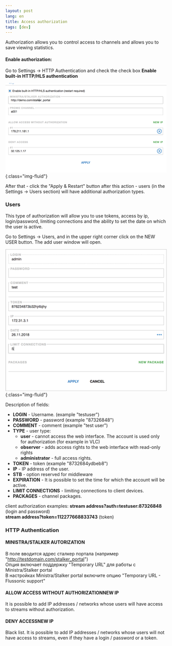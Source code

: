 ```yaml
---
layout: post
lang: en
title: Access authorization
tags: [dev]
---
```


Authorization allows you to control access to channels and allows you to save viewing statistics.

<!-- more -->

#### Enable authorization:

Go to Settings -> HTTP Authentication and check the check box **Enable built-in HTTP/HLS authentication** 

![Image](/assets/post-img/authentication.png){:class="img-fluid"}

After that - click the "Apply & Restart" button after this action - users (in the Settings -> Users section) will have additional authorization types.

### Users

This type of authorization will allow you to use tokens, access by ip, login/password, limiting connections and the ability to set the date on which the user is active.  


Go to Settings -> Users, and in the upper right corner click on the NEW USER button. The add user window will open.  

![Image](/assets/post-img/settings-users.png){:class="img-fluid"}

Description of fields:  

- **LOGIN** - Username. (example "testuser")  
- **PASSWORD** - password (example "87326848") 
- **COMMENT** - comment (example "test user") 
- **TYPE** - user type:  
  - **user** - cannot access the web interface. The account is used only for authorization (for example in VLC)
  - **observer** - adds access rights to the web interface with read-only rights 
  - **administrator** - full access rights.  
- **TOKEN** - token (example "8732684ydbeb8")  
- **IP** - IP address of the user.   
- **STB** - option reserved for middleware  
- **EXPIRATION** - It is possible to set the time for which the account will be active.   
- **LIMIT CONNECTIONS** - limiting connections to client devices.  
- **PACKAGES** - channel packages.   

client authorization examples: 
**stream address?auth=testuser:87326848** (login and password)   
**stream address?token=112277668833743** (token)  

### HTTP Authentication

#### MINISTRA/STALKER AUTORIZATION  
В поле вводится адрес сталкер портала (например "http://testdomain.com/stalker_portal")  
Опция включает поддержку "Temporary URL" для работы с Ministra/Stalker portal  
В настройках Ministra/Stalker portal включите опцию "Temporary URL - Flussonic support"  

#### ALLOW ACCESS WITHOUT AUTHORIZATIONNEW IP

It is possible to add IP addresses / networks whose users will have access to streams without authorization.

#### DENY ACCESSNEW IP

Black list. It is possible to add IP addresses / networks whose users will not have access to streams, even if they have a login / password or a token.

